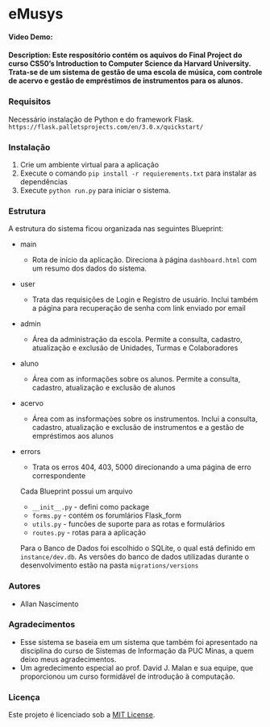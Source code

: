 # eMusys
#### Video Demo: <url>
#### Description: Este resposítório contém os aquivos do Final Project do curso CS50’s Introduction to Computer Science da Harvard University. Trata-se de um sistema de gestão de uma escola de música, com controle de acervo e gestão de empréstimos de instrumentos para os alunos. 


### Requisitos
Necessário instalação de Python e do framework Flask.
`https://flask.palletsprojects.com/en/3.0.x/quickstart/`


### Instalação
1. Crie um ambiente virtual para a aplicação
2. Execute o comando `pip install -r requierements.txt` para instalar as dependências
3. Execute `python run.py` para iniciar o sistema.
 

### Estrutura
A estrutura do sistema ficou organizada nas seguintes Blueprint:
* main
  - Rota de início da aplicação. Direciona à página `dashboard.html` com um resumo dos dados do sistema.
* user
  - Trata das requisições de Login e Registro de usuário. Inclui também a página para recuperação de senha com link enviado por email
* admin
  - Área da administração da escola. Permite a consulta, cadastro, atualização e exclusão de Unidades, Turmas e Colaboradores
* aluno
  - Área com as informações sobre os alunos. Permite a consulta, cadastro, atualização e exclusão de alunos
* acervo
  - Área com as insformaçòes sobre os instrumentos. Inclui a consulta, cadastro, atualização e exclusão de instrumentos e a gestão de empréstimos aos alunos
* errors
  - Trata os erros 404, 403, 5000 direcionando a uma página de erro correspondente

  Cada Blueprint possui um arquivo
  * `__init__.py` - defini como package
  * `forms.py` - contém os forumlários Flask_form
  * `utils.py` - funcões de suporte para as rotas e formulários
  * `routes.py` - rotas para a aplicação
 
  Para o Banco de Dados foi escolhido o SQLite, o qual está definido em `instance/dev.db`. As versões do banco de dados utilizadas durante o desenvolvimento estão na pasta `migrations/versions`


### Autores
- Allan Nascimento

### Agradecimentos
- Esse sistema se baseia em um sistema que também foi apresentado na disciplina do curso de Sistemas de Informação da PUC Minas, a quem deixo meus agradecimentos.
- Um agredecimento especial ao prof. David J. Malan e sua equipe, que proporcionou um curso formidável de introdução à computação. 

### Licença
Este projeto é licenciado sob a [MIT License](https://github.com/Allandpn/eMusys/blob/main/LICENSE).
